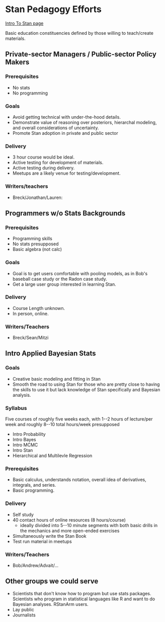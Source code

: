 # Stan Pedagogy Efforts

[Intro To Stan page](https://github.com/stan-dev/stan/wiki/Intro-To-Stan)

Basic education constituencies defined by those willing to teach/create materials.

## Private-sector Managers / Public-sector Policy Makers

### Prerequisites
* No stats
* No programming

### Goals
* Avoid getting technical with under-the-hood details.
* Demonstrate value of reasoning over posteriors, hierarchal modeling, and overall considerations of uncertainty.
* Promote Stan adoption in private and public sector

### Delivery
* 3 hour course would be ideal.
* Active testing for development of materials.
* Active testing during delivery.
* Meetups are a likely venue for testing/development.

### Writers/teachers
* Breck/Jonathan/Lauren: 


## Programmers w/o Stats Backgrounds

### Prerequisites
* Programming skills
* No stats presupposed
* Basic algebra (not calc)

### Goals
* Goal is to get users comfortable with pooling models, as in Bob's baseball case study or the Radon case study.
* Get a large user group interested in learning Stan. 
### Delivery
* Course Length unknown.
* In person, online.
### Writers/Teachers
* Breck/Sean/Mitzi


## Intro Applied Bayesian Stats

### Goals
* Creative basic modeling and fitting in Stan
* Smooth the road to using Stan for those who are pretty close to having the skills to use it but lack knowledge of Stan specifically and Bayesian analysis. 

### Syllabus
Five courses of roughly five weeks each, with 1--2 hours of lecture/per week and roughly 8--10 total hours/week presupposed

* Intro Probability
* Intro Bayes
* Intro MCMC
* Intro Stan
* Hierarchical and Multilevle Regression

### Prerequisites
* Basic calculus, understands notation, overall idea of derivatives, integrals, and series.
* Basic programming.


### Delivery
* Self study
* 40 contact hours of online resources (8 hours/course)
    - ideally divided into 5--10 minute segments with both basic drills in the mechanics and more open-ended exercises
* Simultaneously write the Stan Book
* Test run material in meetups

### Writers/Teachers
* Bob/Andrew/Advait/...

## Other groups we could serve
* Scientists that don't know how to program but use stats packages. Scientists who program in statistical languages like R and want to do Bayesian analyses. RStanArm users. 
* Lay public
* Journalists